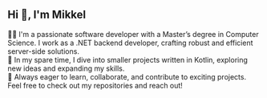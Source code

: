 ## Hi 👋, I'm Mikkel</h2>
👨‍🎓 I'm a passionate software developer with a Master’s degree in Computer Science. I work as a .NET backend developer, crafting robust and efficient server-side solutions.<br>
🌟 In my spare time, I dive into smaller projects written in Kotlin, exploring new ideas and expanding my skills.<br>
🚀 Always eager to learn, collaborate, and contribute to exciting projects.<br>
Feel free to check out my repositories and reach out!
